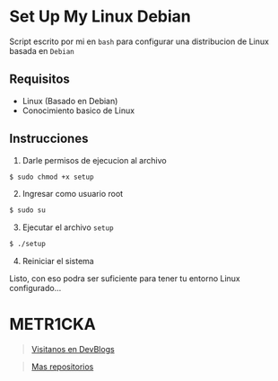 # Set Up My Linux Debian

Script escrito por mi en `bash` para configurar una distribucion de Linux basada en `Debian`

## Requisitos

* Linux (Basado en Debian)
* Conocimiento basico de Linux

## Instrucciones

1. Darle permisos de ejecucion al archivo

~~~bash
$ sudo chmod +x setup
~~~

2. Ingresar como usuario root

~~~bash
$ sudo su
~~~

3. Ejecutar el archivo `setup`

~~~bash
$ ./setup
~~~

4. Reiniciar el sistema

Listo, con eso podra ser suficiente para tener tu entorno Linux configurado...

# **METR1CKA**

> [Visitanos en DevBlogs](https://metr1cka.github.io "Pagina web")

> [Mas repositorios](https://github.com/METR1CKA?tab=repositories "Mi perfil")
